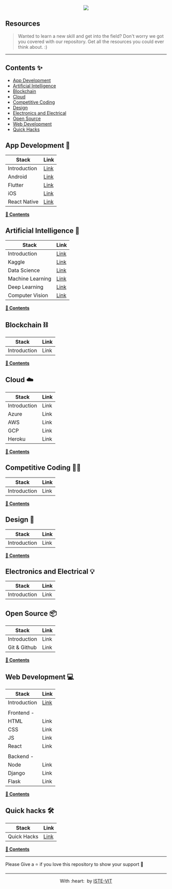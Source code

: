 <p align="center">
 <img src="https://user-images.githubusercontent.com/71590944/111881788-33353b80-89d8-11eb-9db1-746eba087b05.png" > <br> 
</p>

## Resources 
>Wanted to learn a new skill and get into the field? Don't worry we got you covered with our repository. Get all the resources you could ever think about. :)
---

## Contents ✨
- [App Development](#app-development-)
- [Artificial Intelligence](#artificial-intelligence-)
- [Blockchain](#blockchain-)
- [Cloud](cloud-%EF%B8%8F)
- [Competitive Coding](#competitive-coding-)
- [Design](#design-)
- [Electronics and Electrical](#electronics-and-electrical-)
- [Open Source](#open-source-)
- [Web Development](#web-development-)
- [Quick Hacks](#quick-hacks-)




## App Development 📱

|Stack        |Link      |
|-------------|----------|
|Introduction |[Link](./App%20Development/IntroApp.md)   |
|Android      |[Link](./App%20Development/Android.md)    |
|Flutter      |[Link](./App%20Development/Flutter.md)    |
|iOS          |[Link](./App%20Development/iOS.md)        |
|React Native |[Link](./App%20Development/ReactNative.md)|

**[🔼 Contents](#contents-)**


  
## Artificial Intelligence 🤖

|Stack        |Link      |
|-------------|----------|
|Introduction                       |[Link](./Artificial%20Intelligence/IntroAI.md)                 |
|Kaggle                             |[Link](./Artificial%20Intelligence/Kaggle.md)                 |
|Data Science                       |[Link](./Artificial%20Intelligence/DataScience.md)            |
|Machine Learning                   |[Link](./Artificial%20Intelligence/MachineLearning.md)        |
|Deep Learning                      |[Link](./Artificial%20Intelligence/DeepLearning.md)                   |
|Computer Vision                    |[Link](./Artificial%20Intelligence/ComputerVisionNLP.md)                 |


**[🔼 Contents](#contents-)**

## Blockchain ⛓

|Stack        |Link      |
|-------------|----------|
|Introduction |Link   |


**[🔼 Contents](#contents-)**

## Cloud ☁️

|Stack        |Link      |
|-------------|----------|
|Introduction 			     |Link  |
|Azure                               |Link               |
|AWS                                 |Link               |
|GCP                                 |Link            |
|Heroku                              |Link           |


**[🔼 Contents](#contents-)**


## Competitive Coding 🧑‍💻

|Stack        |Link      |
|-------------|----------|
|Introduction |Link   |


**[🔼 Contents](#contents-)**


## Design 🎨

|Stack        |Link      |
|-------------|----------|
|Introduction |Link   |

**[🔼 Contents](#contents-)**

## Electronics and Electrical 💡

|Stack        |Link      |
|-------------|----------|
|Introduction |Link   |


## Open Source 📦

|Stack        |Link      |
|-------------|----------|
|Introduction |Link   |
|Git & Github |Link|

**[🔼 Contents](#contents-)**


## Web Development 💻

|Stack        |Link      |
|-------------|----------|
|Introduction |[Link](./Web%20Development/IntroWeb.md)   |
|||
|Frontend - ||
|HTML          |Link |
|CSS           |Link |
|JS            |Link   |
|React         |Link|
|||
| Backend - ||
|Node          |Link|
|Django          |Link |
|Flask          |Link |

**[🔼 Contents](#contents-)**

## Quick hacks 🛠

|Stack        |Link      |
|-------------|----------|
|Quick Hacks|[Link](./Quick%20Hacks/QuickHacks.md)|

**[🔼 Contents](#contents-)**

 
---

Please Give a ⭐ if you love this repository to show your support 🥳

---

<p align="center">
	With :heart: &nbsp;by <a href="https://istevit.in/" target="_blank">ISTE-VIT</a>
</p>
